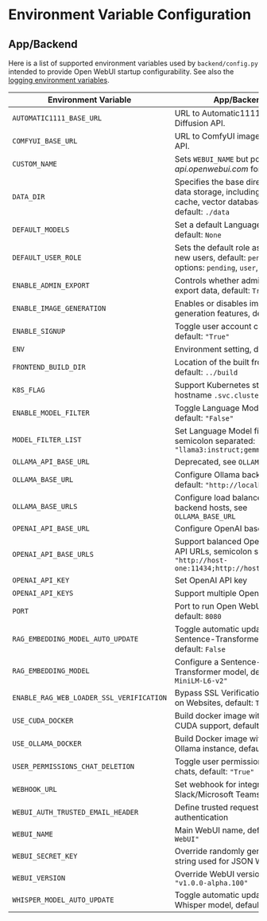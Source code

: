 # Environment Variable Configuration

## App/Backend

Here is a list of supported environment variables used by `backend/config.py` intended to provide Open WebUI startup configurability. See also the [logging environment variables](/getting-started/logging#appbackend).

| Environment Variable              | App/Backend                                                                                                      |
| --------------------------------- | ---------------------------------------------------------------------------------------------------------------- |
| `AUTOMATIC1111_BASE_URL`          | URL to Automatic1111's Stable Diffusion API.                                                                     |
| `COMFYUI_BASE_URL`                | URL to ComfyUI image generation API.                                                                             |
| `CUSTOM_NAME`                     | Sets `WEBUI_NAME` but polls _api.openwebui.com_ for metadata                                                     |
| `DATA_DIR`                        | Specifies the base directory for data storage, including uploads, cache, vector database, etc, default: `./data` |
| `DEFAULT_MODELS`                  | Set a default Language Model, default: `None`                                                                    |
| `DEFAULT_USER_ROLE`               | Sets the default role assigned to new users, default: `pending`, options: `pending`, `user`, `admin`             |
| `ENABLE_ADMIN_EXPORT`             | Controls whether admin users can export data, default: `True`                                                    |
| `ENABLE_IMAGE_GENERATION`         | Enables or disables image generation features, default: `False`                                                  |
| `ENABLE_SIGNUP`                   | Toggle user account creation, default: `"True"`                                                                  |
| `ENV`                             | Environment setting, default: `"dev"`                                                                            |
| `FRONTEND_BUILD_DIR`              | Location of the built frontend files, default: `../build`                                                        |
| `K8S_FLAG`                        | Support Kubernetes style Ollama hostname `.svc.cluster.local`                                                    |
| `ENABLE_MODEL_FILTER`            | Toggle Language Model filtering, default: `"False"`                                                              |
| `MODEL_FILTER_LIST`               | Set Language Model filter list, semicolon separated: `"llama3:instruct;gemma:instruct"`                          |
| `OLLAMA_API_BASE_URL`             | Deprecated, see `OLLAMA_BASE_URL`                                                                                |
| `OLLAMA_BASE_URL`                 | Configure Ollama backend URL, default: `"http://localhost:11434"`                                                |
| `OLLAMA_BASE_URLS`                | Configure load balanced Ollama backend hosts, see `OLLAMA_BASE_URL`                                              |
| `OPENAI_API_BASE_URL`             | Configure OpenAI base API URL                                                                                    |
| `OPENAI_API_BASE_URLS`            | Support balanced OpenAI base API URLs, semicolon separated: `"http://host-one:11434;http://host-two:11434"`      |
| `OPENAI_API_KEY`                  | Set OpenAI API key                                                                                               |
| `OPENAI_API_KEYS`                 | Support multiple Open API keys                                                                                   |
| `PORT`                            | Port to run Open WebUI from, default: `8080`                                                                     |
| `RAG_EMBEDDING_MODEL_AUTO_UPDATE` | Toggle automatic update of the Sentence-Transformer model, default: `False`                                      |
| `RAG_EMBEDDING_MODEL`             | Configure a Sentence-Transformer model, default: `"all-MiniLM-L6-v2"`                                            |
| `ENABLE_RAG_WEB_LOADER_SSL_VERIFICATION`           | Bypass SSL Verification for RAG on Websites, default: `True`                                                    |
| `USE_CUDA_DOCKER`                 | Build docker image with NVIDIA CUDA support, default: `False`                                                    |
| `USE_OLLAMA_DOCKER`               | Build Docker image with bundled Ollama instance, default: `"false"`                                              |
| `USER_PERMISSIONS_CHAT_DELETION`  | Toggle user permission to delete chats, default: `"True"`                                                        |
| `WEBHOOK_URL`                     | Set webhook for integration with Slack/Microsoft Teams                                                           |
| `WEBUI_AUTH_TRUSTED_EMAIL_HEADER` | Define trusted request header for authentication                                                                 |
| `WEBUI_NAME`                      | Main WebUI name, default: `"Open WebUI"`                                                                         |
| `WEBUI_SECRET_KEY`                | Override randomly generated string used for JSON Web Token                                                       |
| `WEBUI_VERSION`                   | Override WebUI version, default: `"v1.0.0-alpha.100"`                                                            |
| `WHISPER_MODEL_AUTO_UPDATE`       | Toggle automatic update of the Whisper model, default: `False`                                                   |
